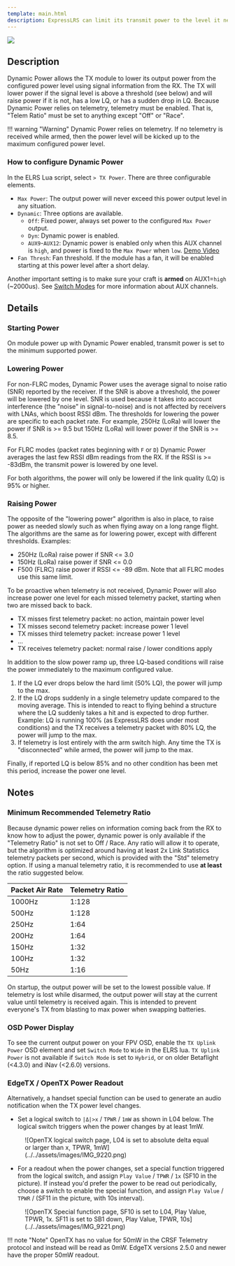 ```yaml
---
template: main.html
description: ExpressLRS can limit its transmit power to the level it needs to maintain good Signal Health.
---
```


<img src="https://raw.githubusercontent.com/ExpressLRS/ExpressLRS-Hardware/master/img/software.png">

## Description

Dynamic Power allows the TX module to lower its output power from the configured power level using signal information from the RX. The TX will lower power if the signal level is above a threshold (see below) and will raise power if it is not, has a low LQ, or has a sudden drop in LQ. Because Dynamic Power relies on telemetry, telemetry must be enabled. That is, "Telem Ratio" must be set to anything except "Off" or "Race".

!!! warning "Warning"
    Dynamic Power relies on telemetry. If no telemetry is received while armed, then the power level will be kicked up to the maximum configured power level.

### How to configure Dynamic Power

In the ELRS Lua script, select `> TX Power`. There are three configurable elements.

* `Max Power`: The output power will never exceed this power output level in any situation.
* `Dynamic`: Three options are available.
    - `Off`: Fixed power, always set power to the configured `Max Power` output.
    - `Dyn`: Dynamic power is enabled.
    - `AUX9`-`AUX12`: Dynamic power is enabled only when this AUX channel is `high`, and power is fixed to the `Max Power` when `low`. [Demo Video](https://www.youtube.com/watch?v=wdPWw2xu8Ig)
* `Fan Thresh`: Fan threshold. If the module has a fan, it will be enabled starting at this power level after a short delay.

Another important setting is to make sure your craft is **armed** on AUX1=`high` (~2000us). See [Switch Modes](switch-config.md) for more information about AUX channels.

## Details

### Starting Power

On module power up with Dynamic Power enabled, transmit power is set to the minimum supported power.

### Lowering Power

For non-FLRC modes, Dynamic Power uses the average signal to noise ratio (SNR) reported by the receiver. If the SNR is above a threshold, the power will be lowered by one level. SNR is used because it takes into account interference (the "noise" in signal-to-noise) and is not affected by receivers with LNAs, which boost RSSI dBm. The thresholds for lowering the power are specific to each packet rate. For example, 250Hz (LoRa) will lower the power if SNR is >= 9.5 but 150Hz (LoRa) will lower power if the SNR is >= 8.5.

For FLRC modes (packet rates beginning with `F` or `D`) Dynamic Power averages the last few RSSI dBm readings from the RX. If the RSSI is >= -83dBm, the transmit power is lowered by one level.

For both algorithms, the power will only be lowered if the link quality (LQ) is 95% or higher.

### Raising Power

The opposite of the "lowering power" algorithm is also in place, to raise power as needed slowly such as when flying away on a long range flight. The algorithms are the same as for lowering power, except with different thresholds. Examples:

  * 250Hz (LoRa) raise power if SNR <= 3.0
  * 150Hz (LoRa) raise power if SNR <= 0.0
  * F500 (FLRC) raise power if RSSI <= -89 dBm. Note that all FLRC modes use this same limit.

To be proactive when telemetry is not received, Dynamic Power will also increase power one level for each missed telemetry packet, starting when two are missed back to back.

  * TX misses first telemetry packet: no action, maintain power level
  * TX misses second telemetry packet: increase power 1 level
  * TX misses third telemetry packet: increase power 1 level
  * ...
  * TX receives telemetry packet: normal raise / lower conditions apply

In addition to the slow power ramp up, three LQ-based conditions will raise the power immediately to the maximum configured value.

1. If the LQ ever drops below the hard limit (50% LQ), the power will jump to the max.
2. If the LQ drops suddenly in a single telemetry update compared to the moving average. This is intended to react to flying behind a structure where the LQ suddenly takes a hit and is expected to drop further. Example: LQ is running 100% (as ExpressLRS does under most conditions) and the TX receives a telemetry packet with 80% LQ, the power will jump to the max.
3. If telemetry is lost entirely with the arm switch high. Any time the TX is "disconnected" while armed, the power will jump to the max.

Finally, if reported LQ is below 85% and no other condition has been met this period, increase the power one level.

## Notes

### Minimum Recommended Telemetry Ratio

Because dynamic power relies on information coming back from the RX to know how to adjust the power, dynamic power is only available if the "Telemetry Ratio" is not set to Off / Race. Any ratio will allow it to operate, but the algorithm is optimized around having at least 2x Link Statistics telemetry packets per second, which is provided with the "Std" telemetry option. If using a manual telemetry ratio, it is recommended to use **at least** the ratio suggested below.

| Packet Air Rate | Telemetry Ratio |
|---|---|
| 1000Hz | 1:128 |
| 500Hz | 1:128 |
| 250Hz | 1:64 |
| 200Hz | 1:64 |
| 150Hz | 1:32 |
| 100Hz | 1:32 |
| 50Hz | 1:16 |

On startup, the output power will be set to the lowest possible value. If telemetry is lost while disarmed, the output power will stay at the current value until telemetry is received again. This is intended to prevent everyone's TX from blasting to max power when swapping batteries.

### OSD Power Display

To see the current output power on your FPV OSD, enable the `TX Uplink Power` OSD element and set `Switch Mode` to `Wide` in the ELRS lua. `TX Uplink Power` is not available if `Switch Mode` is set to `Hybrid`, or on older Betaflight (<4.3.0) and iNav (<2.6.0) versions. 

### EdgeTX / OpenTX Power Readout

Alternatively, a handset special function can be used to generate an audio notification when the TX power level changes.

* Set a logical switch to `|Δ|>x` / `TPWR` / `1mW` as shown in L04 below. The logical switch triggers when the power changes by at least 1mW.

<figure markdown>
![OpenTX logical switch page, L04 is set to absolute delta equal or larger than x, TPWR, 1mW](../../assets/images/IMG_9220.png)
</figure>

* For a readout when the power changes, set a special function triggered from the logical switch, and assign `Play Value` / `TPWR` / `1x` (SF10 in the picture). If instead you'd prefer the power to be read out periodically, choose a switch to enable the special function, and assign `Play Value` / `TPWR` / (SF11 in the picture, with 10s interval).

<figure markdown>
![OpenTX Special function page, SF10 is set to L04, Play Value, TPWR, 1x. SF11 is set to SB1 down, Play Value, TPWR, 10s](../../assets/images/IMG_9221.png)
</figure>

!!! note "Note"
    OpenTX has no value for 50mW in the CRSF Telemetry protocol and instead will be read as 0mW. EdgeTX versions 2.5.0 and newer have the proper 50mW readout.
